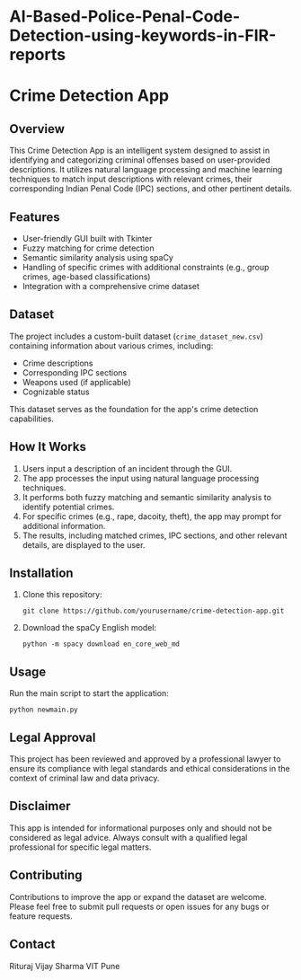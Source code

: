 # AI-Based-Police-Penal-Code-Detection-using-keywords-in-FIR-reports

# Crime Detection App

## Overview
This Crime Detection App is an intelligent system designed to assist in identifying and categorizing criminal offenses based on user-provided descriptions. It utilizes natural language processing and machine learning techniques to match input descriptions with relevant crimes, their corresponding Indian Penal Code (IPC) sections, and other pertinent details.

## Features
- User-friendly GUI built with Tkinter
- Fuzzy matching for crime detection
- Semantic similarity analysis using spaCy
- Handling of specific crimes with additional constraints (e.g., group crimes, age-based classifications)
- Integration with a comprehensive crime dataset

## Dataset
The project includes a custom-built dataset (`crime_dataset_new.csv`) containing information about various crimes, including:
- Crime descriptions
- Corresponding IPC sections
- Weapons used (if applicable)
- Cognizable status

This dataset serves as the foundation for the app's crime detection capabilities.

## How It Works
1. Users input a description of an incident through the GUI.
2. The app processes the input using natural language processing techniques.
3. It performs both fuzzy matching and semantic similarity analysis to identify potential crimes.
4. For specific crimes (e.g., rape, dacoity, theft), the app may prompt for additional information.
5. The results, including matched crimes, IPC sections, and other relevant details, are displayed to the user.

## Installation
1. Clone this repository:
   ```
   git clone https://github.com/yourusername/crime-detection-app.git
   ```
2. Download the spaCy English model:
   ```
   python -m spacy download en_core_web_md
   ```

## Usage
Run the main script to start the application:
```
python newmain.py
```

## Legal Approval
This project has been reviewed and approved by a professional lawyer to ensure its compliance with legal standards and ethical considerations in the context of criminal law and data privacy.

## Disclaimer
This app is intended for informational purposes only and should not be considered as legal advice. Always consult with a qualified legal professional for specific legal matters.

## Contributing
Contributions to improve the app or expand the dataset are welcome. Please feel free to submit pull requests or open issues for any bugs or feature requests.


## Contact
Rituraj Vijay Sharma
VIT Pune
